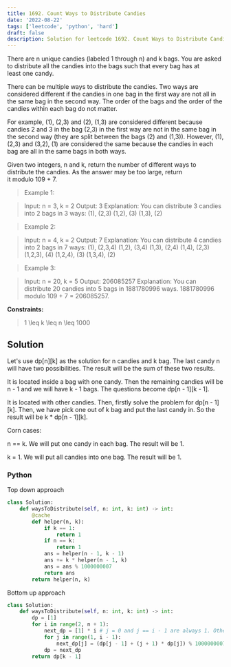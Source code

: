 ```yaml
---
title: 1692. Count Ways to Distribute Candies
date: '2022-08-22'
tags: ['leetcode', 'python', 'hard']
draft: false
description: Solution for leetcode 1692. Count Ways to Distribute Candies
---
```


 
There are n unique candies (labeled 1 through n) and k bags. You are asked to distribute all the candies into the bags such that every bag has at least one candy.

There can be multiple ways to distribute the candies. Two ways are considered different if the candies in one bag in the first way are not all in the same bag in the second way. The order of the bags and the order of the candies within each bag do not matter.

For example, (1), (2,3) and (2), (1,3) are considered different because candies 2 and 3 in the bag (2,3) in the first way are not in the same bag in the second way (they are split between the bags (2) and (1,3)). However, (1), (2,3) and (3,2), (1) are considered the same because the candies in each bag are all in the same bags in both ways.

Given two integers, n and k, return the number of different ways to distribute the candies. As the answer may be too large, return it modulo 109 + 7.

> Example 1:

> Input: n = 3, k = 2
> Output: 3
> Explanation: You can distribute 3 candies into 2 bags in 3 ways:
> (1), (2,3)
> (1,2), (3)
> (1,3), (2)

> Example 2:

> Input: n = 4, k = 2
> Output: 7
> Explanation: You can distribute 4 candies into 2 bags in 7 ways:
> (1), (2,3,4)
> (1,2), (3,4)
> (1,3), (2,4)
> (1,4), (2,3)
> (1,2,3), (4)
> (1,2,4), (3)
> (1,3,4), (2)

> Example 3:

> Input: n = 20, k = 5
> Output: 206085257
> Explanation: You can distribute 20 candies into 5 bags in 1881780996 ways. 1881780996 modulo 109 + 7 = 206085257.

**Constraints:**

> 1 <TeX>\leq</TeX> k <TeX>\leq</TeX> n <TeX>\leq</TeX> 1000


## Solution
Let's use dp[n][k] as the solution for n candies and k bag. The last candy n will have two possibilities. The result will be the sum of these two results.

It is located inside a bag with one candy. Then the remaining candies will be n - 1 and we will have k - 1 bags. The questions become dp[n - 1][k - 1].

It is located with other candies. Then, firstly solve the problem for dp[n - 1][k]. Then, we have pick one out of k bag and put the last candy in. So the result will be k * dp[n - 1][k].

Corn cases: 

n == k. We will put one candy in each bag. The result will be 1. 

k = 1. We will put all candies into one bag. The result will be 1. 

### Python
Top down approach
```python
class Solution:
    def waysToDistribute(self, n: int, k: int) -> int:
        @cache
        def helper(n, k):
            if k == 1:
                return 1
            if n == k:
                return 1
            ans = helper(n - 1, k - 1) 
            ans += k * helper(n - 1, k)
            ans = ans % 1000000007
            return ans
        return helper(n, k)
```
Bottom up approach
```python
class Solution:
    def waysToDistribute(self, n: int, k: int) -> int:
        dp = [1]
        for i in range(2, n + 1):
            next_dp = [1] * i # j = 0 and j == i - 1 are always 1. Other values are updated with the following loop. 
            for j in range(1, i - 1):
                next_dp[j] = (dp[j - 1] + (j + 1) * dp[j]) % 1000000007
            dp = next_dp
        return dp[k - 1]
```